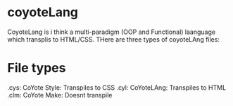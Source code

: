 # coyoteLang
CoyoteLang is i think a multi-paradigm (OOP and Functional) laanguage which transplis to HTML/CSS.
THere are three types of coyoteLAng files:

# File types
.cys: CoYote Style: Transpiles to CSS
.cyl: CoYoteLAng: Transpiles to HTML
.clm: CoYote Make: Doesnt transpile
